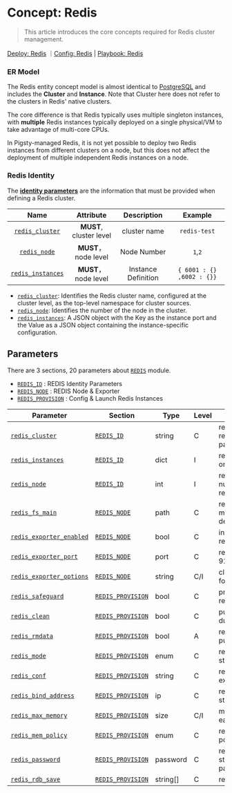 # Concept: Redis

> This article introduces the core concepts required for Redis cluster management.

[Deploy: Redis](d-redis.md) ｜[Config: Redis](v-redis.md)  | [Playbook: Redis](p-redis.md)



### ER Model

The Redis entity concept model is almost identical to [PostgreSQL](c-pgsql.md) and includes the **Cluster** and **Instance**. Note that Cluster here does not refer to the clusters in Redis' native clusters.

The core difference is that Redis typically uses multiple singleton instances, with **multiple** Redis instances typically deployed on a single physical/VM to take advantage of multi-core CPUs.

In Pigsty-managed Redis, it is not yet possible to deploy two Redis instances from different clusters on a node, but this does not affect the deployment of multiple independent Redis instances on a node.


### Redis Identity

The [**identity parameters**](v-redis.md#redis_identity) are the information that must be provided when defining a Redis cluster.

|                    Name                    |        Attribute        |   Description   |         Example         |
| :-----------------------------------------: | :----------------: | :------: | :------------------: |
| [`redis_cluster`](v-redis.md#redis_cluster) | **MUST**, cluster level |  cluster name  |      `redis-test`       |
|    [`redis_node`](v-redis.md#redis_node)    | **MUST**，node level | Node Number | `1`,`2` |
|     [`redis_instances`](v-redis.md#redis_instances)     | **MUST**，node level | Instance Definition | `{ 6001 : {} ,6002 : {}}`  |


- [`redis_cluster`](v-redis.md#redis_cluster): Identifies the Redis cluster name, configured at the cluster level, as the top-level namespace for cluster sources.
- [`redis_node`](v-redis.md#redis_node): Identifies the number of the node in the cluster.
- [`redis_instances`](v-redis.md#redis_instances): A JSON object with the Key as the instance port and the Value as a JSON object containing the instance-specific configuration.




## Parameters


There are 3 sections, 20 parameters about [`REDIS`](PARAM#REDIS) module.

- [`REDIS_ID`](PARAM#REDIS_ID) : REDIS Identity Parameters
- [`REDIS_NODE`](PARAM#REDIS_NODE) : REDIS Node & Exporter
- [`REDIS_PROVISION`](PARAM#REDIS_PROVISION) : Config & Launch Redis Instances


| Parameter                                                  | Section                                | Type       | Level| Comment                                            |
| -------------------------------------------------------- | ------------------------------------------ | -------- | ---- | -------------------------------------------------- |
| [`redis_cluster`](PARAM#redis_cluster)                   | [`REDIS_ID`](PARAM#REDIS_ID)               | string   | C    | redis cluster name, required identity parameter    |
| [`redis_instances`](PARAM#redis_instances)               | [`REDIS_ID`](PARAM#REDIS_ID)               | dict     | I    | redis instances definition on this redis node      |
| [`redis_node`](PARAM#redis_node)                         | [`REDIS_ID`](PARAM#REDIS_ID)               | int      | I    | redis node sequence number, node int id required   |
| [`redis_fs_main`](PARAM#redis_fs_main)                   | [`REDIS_NODE`](PARAM#REDIS_NODE)           | path     | C    | redis main data mountpoint, `/data` by default     |
| [`redis_exporter_enabled`](PARAM#redis_exporter_enabled) | [`REDIS_NODE`](PARAM#REDIS_NODE)           | bool     | C    | install redis exporter on redis nodes?             |
| [`redis_exporter_port`](PARAM#redis_exporter_port)       | [`REDIS_NODE`](PARAM#REDIS_NODE)           | port     | C    | redis exporter listen port, 9121 by default        |
| [`redis_exporter_options`](PARAM#redis_exporter_options) | [`REDIS_NODE`](PARAM#REDIS_NODE)           | string   | C/I  | cli args and extra options for redis exporter      |
| [`redis_safeguard`](PARAM#redis_safeguard)               | [`REDIS_PROVISION`](PARAM#REDIS_PROVISION) | bool     | C    | prevent purging running redis instance?            |
| [`redis_clean`](PARAM#redis_clean)                       | [`REDIS_PROVISION`](PARAM#REDIS_PROVISION) | bool     | C    | purging existing redis during init?                |
| [`redis_rmdata`](PARAM#redis_rmdata)                     | [`REDIS_PROVISION`](PARAM#REDIS_PROVISION) | bool     | A    | remove redis data when purging redis server?       |
| [`redis_mode`](PARAM#redis_mode)                         | [`REDIS_PROVISION`](PARAM#REDIS_PROVISION) | enum     | C    | redis mode: standalone,cluster,sentinel            |
| [`redis_conf`](PARAM#redis_conf)                         | [`REDIS_PROVISION`](PARAM#REDIS_PROVISION) | string   | C    | redis config template path, except sentinel        |
| [`redis_bind_address`](PARAM#redis_bind_address)         | [`REDIS_PROVISION`](PARAM#REDIS_PROVISION) | ip       | C    | redis bind address, empty string will use host ip  |
| [`redis_max_memory`](PARAM#redis_max_memory)             | [`REDIS_PROVISION`](PARAM#REDIS_PROVISION) | size     | C/I  | max memory used by each redis instance             |
| [`redis_mem_policy`](PARAM#redis_mem_policy)             | [`REDIS_PROVISION`](PARAM#REDIS_PROVISION) | enum     | C    | redis memory eviction policy                       |
| [`redis_password`](PARAM#redis_password)                 | [`REDIS_PROVISION`](PARAM#REDIS_PROVISION) | password | C    | redis password, empty string will disable password |
| [`redis_rdb_save`](PARAM#redis_rdb_save)                 | [`REDIS_PROVISION`](PARAM#REDIS_PROVISION) | string[] | C    | redis 